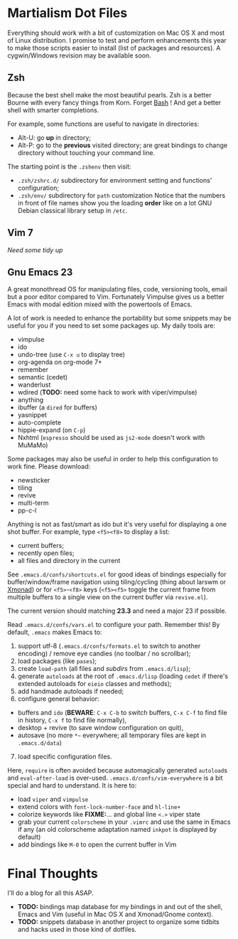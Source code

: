 Martialism Dot Files
====================

Everything should work with a bit of customization on Mac OS X and most of Linux distribution. I promise to test and perform enhancements this year to make those scripts easier to install (list of packages and resources). A cygwin/Windows revision may be available soon.

Zsh
---

Because the best shell make the most beautiful pearls. Zsh is a better Bourne with every fancy things from Korn. Forget [Bash](http://www.bash2zsh.com/) ! And get a better shell with smarter completions.

For example, some functions are useful to navigate in directories:
* Alt-U: go **up** in directory;
* Alt-P: go to the **previous** visited directory;
are great bindings to change directory without touching your command line.

The starting point is the `.zshenv` then visit:
* `.zsh/zshrc.d/` subdirectory for environment setting and functions' configuration;
* `.zsh/env/` subdirectory for `path` customization
Notice that the numbers in front of file names show you the loading **order** like on a lot GNU Debian classical library setup in `/etc`.

Vim 7
-----

*Need some tidy up*

Gnu Emacs 23
------------

A great monothread OS for manipulating files, code, versioning tools, email but a poor editor compared to Vim. Fortunately Vimpulse gives us a better Emacs with modal edition mixed with the powertools of Emacs.

A lot of work is needed to enhance the portability but some snippets may be useful for you if you need to set some packages up. My daily tools are:

* vimpulse
* ido
* undo-tree (use `C-x u` to display tree)
* org-agenda on org-mode 7+
* remember
* semantic (cedet)
* wanderlust
* wdired (**TODO:** need some hack to work with viper/vimpulse)
* anything
* ibuffer (a `dired` for buffers)
* yasnippet
* auto-complete
* hippie-expand (on `C-p`)
* Nxhtml (`espresso` should be used as `js2-mode` doesn't work with MuMaMo)

Some packages may also be useful in order to help this configuration to work fine. Please download:

* newsticker
* tiling
* revive
* multi-term
* pp-c-l

Anything is not as fast/smart as ido but it's very useful for displaying a one shot buffer. For example, type `<f5><f8>` to display a list: 

* current buffers;
* recently open files;
* all files and directory in the current 

See `.emacs.d/confs/shortcuts.el` for good ideas of bindings especially for buffer/window/frame navigation using tiling/cycling (thing about larswm or [Xmonad](http://xmonad.org/tour.html)) or for `<f5>`-`<f8>` keys (`<f5><f5>` toggle the current frame from multiple buffers to a single view on the current buffer via `revive.el`).

The current version should matching **23.3** and need a major 23 if possible.

Read `.emacs.d/confs/vars.el` to configure your path. Remember this! By default, `.emacs` makes Emacs to:

1. support utf-8 (`.emacs.d/confs/formats.el` to switch to another encoding) / remove eye candies (no toolbar / no scrollbar);
2. load packages (like `pases`);
3. create `load-path` (all files and *subdirs* from `.emacs.d/lisp`);
4. generate `autoloads` at the root of `.emacs.d/lisp` (loading `cedet` if there's extended autoloads for `eieio` classes and methods);
5. add handmade autoloads if needed;
6. configure general behavior:
  * buffers and `ido` (**BEWARE**: `C-x C-b` to switch buffers, `C-x C-f` to find file in history, `C-x f` to find file normally),
  * desktop + revive (to save window configuration on quit),
  * autosave (no more `*~` everywhere; all temporary files are kept in `.emacs.d/data`)
7. load specific configuration files.

Here, `require` is often avoided because automagically generated `autoload`s and `eval-after-load` is over-used.
`.emacs.d/confs/vim-everywhere` is a bit special and hard to understand. It is here to:

* load `viper` and `vimpulse`
* extend colors with `font-lock-number-face` and `hl-line+`
* colorize keywords like **FIXME:**... and global line `<.>` viper state
* grab your current `colorscheme` in your `.vimrc` and use the same in Emacs if any (an old colorscheme adaptation named `inkpot` is displayed by default)
* add bindings like `M-0` to open the current buffer in Vim


Final Thoughts
==============

I'll do a blog for all this ASAP.

* **TODO:** bindings map database for my bindings in and out of the shell, Emacs and Vim (useful in Mac OS X and Xmonad/Gnome context).
* **TODO:** snippets database in another project to organize some tidbits and hacks used in those kind of dotfiles.
